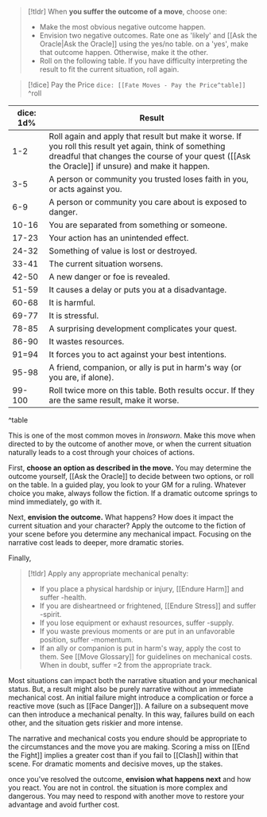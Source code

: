 >[!tldr] When **you suffer the outcome of a move**, choose one:
>- Make the most obvious negative outcome happen.
>- Envision two negative outcomes. Rate one as 'likely' and [[Ask the Oracle|Ask the Oracle]] using the yes/no table. on a 'yes', make that outcome happen. Otherwise, make it the other.
>- Roll on the following table. If you have difficulty interpreting the result to fit the current situation, roll again.

>[!dice] Pay the Price
>`dice: [[Fate Moves - Pay the Price^table]]`
^roll

| dice: 1d% | Result                                                                                                                                                                                                      |
| --------- | ----------------------------------------------------------------------------------------------------------------------------------------------------------------------------------------------------------- |
| 1-2       | Roll again and apply that result but make it worse. If you roll this result yet again, think of something dreadful that changes the course of your quest ([[Ask the Oracle]] if unsure) and make it happen. |
| 3-5       | A person or community you trusted loses faith in you, or acts against you.                                                                                                                                  |
| 6-9       | A person or community you care about is exposed to danger.                                                                                                                                                  |
| 10-16     | You are separated from something or someone.                                                                                                                                                                |
| 17-23     | Your action has an unintended effect.                                                                                                                                                                       |
| 24-32     | Something of value is lost or destroyed.                                                                                                                                                                    |
| 33-41     | The current situation worsens.                                                                                                                                                                              |
| 42-50     | A new danger or foe is revealed.                                                                                                                                                                            |
| 51-59     | It causes a delay or puts you at a disadvantage.                                                                                                                                                            |
| 60-68     | It is harmful.                                                                                                                                                                                              |
| 69-77     | It is stressful.                                                                                                                                                                                            |
| 78-85     | A surprising development complicates your quest.                                                                                                                                                            |
| 86-90     | It wastes resources.                                                                                                                                                                                        |
| 91=94     | It forces you to act against your best intentions.                                                                                                                                                          |
| 95-98     | A friend, companion, or ally is put in harm's way (or you are, if alone).                                                                                                                                   |
| 99-100    | Roll twice more on this table. Both results occur. If they are the same result, make it worse.                                                                                                              |
^table

This is one of the most common moves in *Ironsworn*. Make this move when directed to by the outcome of another move, or when the current situation naturally leads to a cost through your choices of actions.

First, **choose an option as described in the move.** You may determine the outcome yourself, [[Ask the Oracle]] to decide between two options, or roll on the table. In a guided play, you look to your GM for a ruling. Whatever choice you make, always follow the fiction. If a dramatic outcome springs to mind immediately, go with it.

Next, **envision the outcome.** What happens? How does it impact the current situation and your character? Apply the outcome to the fiction of your scene before you determine any mechanical impact. Focusing on the narrative cost leads to deeper, more dramatic stories.

Finally, 
>[!tldr] Apply any appropriate mechanical penalty:
>- If you place a physical hardship or injury, [[Endure Harm]] and suffer -health.
>- If you are disheartneed or frightened, [[Endure Stress]] and suffer -spirit.
>- If you lose equipment or exhaust resources, suffer -supply.
>- If you waste previous moments or are put in an unfavorable position, suffer -momentum.
>- If an ally or companion is put in harm's way, apply the cost to them.
See [[Move Glossary]] for guidelines on mechanical costs. When in doubt, suffer =2 from the appropriate track.

Most situations can impact both the narrative situation and your mechanical status. But, a result might also be purely narrative without an immediate mechanical cost. An initial failure might introduce a complication or force a reactive move (such as [[Face Danger]]). A failure on a subsequent move can then introduce a mechanical penalty. In this way, failures build on each other, and the situation gets riskier and more intense.

The narrative and mechanical costs you endure should be appropriate to the circumstances and the move you are making. Scoring a miss on [[End the Fight]] implies a greater cost than if you fail to [[Clash]] within that scene. For dramatic moments and decisive moves, up the stakes.

once you've resolved the outcome, **envision what happens next** and how you react. You are not in control. the situation is more complex and dangerous. You may need to respond with another move to restore your advantage and avoid further cost.